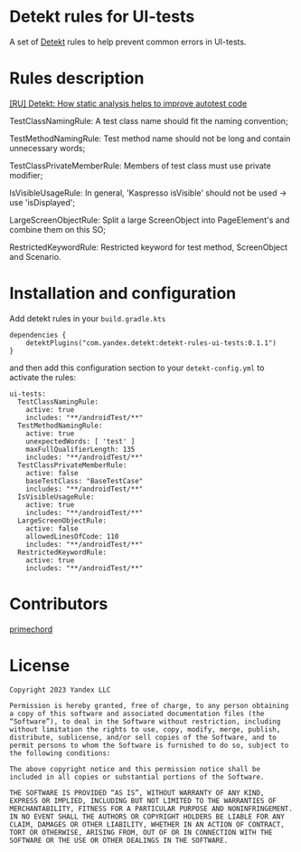 # Detekt rules for UI-tests

A set of [Detekt](https://detekt.dev) rules to help prevent common errors in UI-tests.

# Rules description

[[RU] Detekt: How static analysis helps to improve autotest code](https://habr.com/p/779152)

TestClassNamingRule: 
A test class name should fit the naming convention;

TestMethodNamingRule:
Test method name should not be long and contain unnecessary words;

TestClassPrivateMemberRule: 
Members of test class must use private modifier;

IsVisibleUsageRule:
In general, 'Kaspresso isVisible' should not be used -> use 'isDisplayed';

LargeScreenObjectRule:
Split a large ScreenObject into PageElement's and combine them on this SO;

RestrictedKeywordRule:
Restricted keyword for test method, ScreenObject and Scenario.

# Installation and configuration

Add detekt rules in your `build.gradle.kts`

```
dependencies {
    detektPlugins("com.yandex.detekt:detekt-rules-ui-tests:0.1.1")
}
```

and then add this configuration section to your `detekt-config.yml` to activate the rules:
```
ui-tests:
  TestClassNamingRule:
    active: true
    includes: "**/androidTest/**"
  TestMethodNamingRule:
    active: true
    unexpectedWords: [ 'test' ]
    maxFullQualifierLength: 135
    includes: "**/androidTest/**"
  TestClassPrivateMemberRule:
    active: false
    baseTestClass: "BaseTestCase"
    includes: "**/androidTest/**"
  IsVisibleUsageRule:
    active: true
    includes: "**/androidTest/**"
  LargeScreenObjectRule:
    active: false
    allowedLinesOfCode: 110
    includes: "**/androidTest/**"
  RestrictedKeywordRule:
    active: true
    includes: "**/androidTest/**"
```

# Contributors
[primechord](https://github.com/primechord/)

# License
```
Copyright 2023 Yandex LLC

Permission is hereby granted, free of charge, to any person obtaining a copy of this software and associated documentation files (the “Software”), to deal in the Software without restriction, including without limitation the rights to use, copy, modify, merge, publish, distribute, sublicense, and/or sell copies of the Software, and to permit persons to whom the Software is furnished to do so, subject to the following conditions:

The above copyright notice and this permission notice shall be included in all copies or substantial portions of the Software.

THE SOFTWARE IS PROVIDED “AS IS”, WITHOUT WARRANTY OF ANY KIND, EXPRESS OR IMPLIED, INCLUDING BUT NOT LIMITED TO THE WARRANTIES OF MERCHANTABILITY, FITNESS FOR A PARTICULAR PURPOSE AND NONINFRINGEMENT. IN NO EVENT SHALL THE AUTHORS OR COPYRIGHT HOLDERS BE LIABLE FOR ANY CLAIM, DAMAGES OR OTHER LIABILITY, WHETHER IN AN ACTION OF CONTRACT, TORT OR OTHERWISE, ARISING FROM, OUT OF OR IN CONNECTION WITH THE SOFTWARE OR THE USE OR OTHER DEALINGS IN THE SOFTWARE.
```